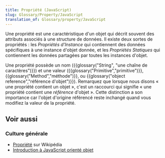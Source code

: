 ```yaml
---
title: Propriété (JavaScript)
slug: Glossary/Property/JavaScript
translation_of: Glossary/property/JavaScript
---
```


Une propriété est une caractéristique d'un objet qui décrit souvent des attributs associés à une structure de données. Il existe deux sortes de propriétés : les _Propriétés d'Instance_ qui contiennent des données spécifiques à une instance d'objet donnée, et les _Propriétés Statiques_ qui contiennent les données partagées par toutes les instances d'objet.

Une propriété possède un nom ({{glossary("String", "une chaîne de caractères")}}) et une valeur ({{glossary("Primitive","primitive")}}, {{glossary("Method","méthode")}}, ou {{glossary("object reference","référence d'objet")}}). Remarquez que lorsque nous disons « une propriété contient un objet », c'est un raccourci qui signifie « une propriété contient une _référence_ d'objet ». Cette distinction a son importance car l'objet d'origine référencé reste inchangé quand vous modifiez la valeur de la propriété.

## Voir aussi

### Culture générale

- [Propriété](https://fr.wikipedia.org/wiki/Propri%C3%A9t%C3%A9_(informatique)) sur Wikipédia
- [Introduction à JavaScript orienté objet](/fr/docs/Web/JavaScript/Introduction_à_JavaScript_orienté_objet)
